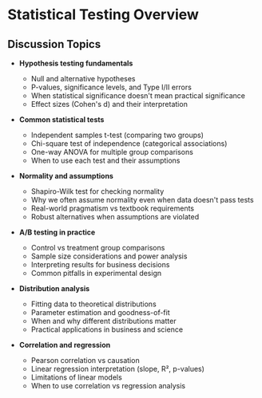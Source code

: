 # Statistical Testing Overview

## Discussion Topics

- **Hypothesis testing fundamentals**
  - Null and alternative hypotheses
  - P-values, significance levels, and Type I/II errors
  - When statistical significance doesn't mean practical significance
  - Effect sizes (Cohen's d) and their interpretation

- **Common statistical tests**
  - Independent samples t-test (comparing two groups)
  - Chi-square test of independence (categorical associations)
  - One-way ANOVA for multiple group comparisons
  - When to use each test and their assumptions

- **Normality and assumptions**
  - Shapiro-Wilk test for checking normality
  - Why we often assume normality even when data doesn't pass tests
  - Real-world pragmatism vs textbook requirements
  - Robust alternatives when assumptions are violated

- **A/B testing in practice**
  - Control vs treatment group comparisons
  - Sample size considerations and power analysis
  - Interpreting results for business decisions
  - Common pitfalls in experimental design

- **Distribution analysis**
  - Fitting data to theoretical distributions
  - Parameter estimation and goodness-of-fit
  - When and why different distributions matter
  - Practical applications in business and science

- **Correlation and regression**
  - Pearson correlation vs causation
  - Linear regression interpretation (slope, R², p-values)
  - Limitations of linear models
  - When to use correlation vs regression analysis
